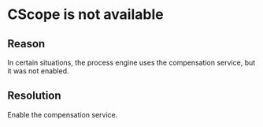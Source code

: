 <!-- image -->

# CScope is not available

## Reason

In certain situations, the process
engine uses the compensation service, but it was not enabled.

## Resolution

Enable the compensation service.